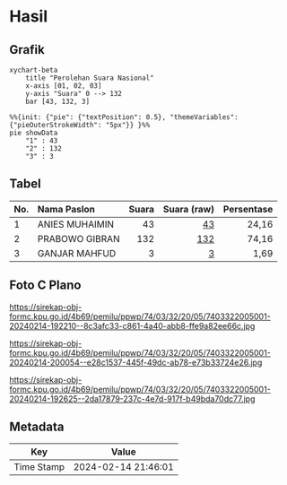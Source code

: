 # Hasil

## Grafik

```mermaid
xychart-beta
    title "Perolehan Suara Nasional"
    x-axis [01, 02, 03]
    y-axis "Suara" 0 --> 132
    bar [43, 132, 3]
```

```mermaid
%%{init: {"pie": {"textPosition": 0.5}, "themeVariables": {"pieOuterStrokeWidth": "5px"}} }%%
pie showData
    "1" : 43
    "2" : 132
    "3" : 3
```

## Tabel

| No. | Nama Paslon    | Suara | Suara (raw) | Persentase |
|:--- |:-------------- | -----:| -----------:| ----------:|
| 1   | ANIES MUHAIMIN | 43    | [43][p-1]   | 24,16      |
| 2   | PRABOWO GIBRAN | 132   | [132][p-2]  | 74,16      |
| 3   | GANJAR MAHFUD  | 3     | [3][p-3]    | 1,69       |


[p-1]: https://github.com/gigit-pemilu/pemilu-2024/blob/main/pilpres/hitung-suara/sub/74-sulawesi-tenggara/sub/03-muna/sub/32-tongkuno-selatan/sub/2005-watondo/sub/001-tps/sub/paslon-1.txt
[p-2]: https://github.com/gigit-pemilu/pemilu-2024/blob/main/pilpres/hitung-suara/sub/74-sulawesi-tenggara/sub/03-muna/sub/32-tongkuno-selatan/sub/2005-watondo/sub/001-tps/sub/paslon-2.txt
[p-3]: https://github.com/gigit-pemilu/pemilu-2024/blob/main/pilpres/hitung-suara/sub/74-sulawesi-tenggara/sub/03-muna/sub/32-tongkuno-selatan/sub/2005-watondo/sub/001-tps/sub/paslon-3.txt

## Foto C Plano

https://sirekap-obj-formc.kpu.go.id/4b69/pemilu/ppwp/74/03/32/20/05/7403322005001-20240214-192210--8c3afc33-c861-4a40-abb8-ffe9a82ee66c.jpg

https://sirekap-obj-formc.kpu.go.id/4b69/pemilu/ppwp/74/03/32/20/05/7403322005001-20240214-200054--e28c1537-445f-49dc-ab78-e73b33724e26.jpg

https://sirekap-obj-formc.kpu.go.id/4b69/pemilu/ppwp/74/03/32/20/05/7403322005001-20240214-192625--2da17879-237c-4e7d-917f-b49bda70dc77.jpg


## Metadata

| Key        | Value               |
| ---------- | ------------------- |
| Time Stamp | 2024-02-14 21:46:01 |




